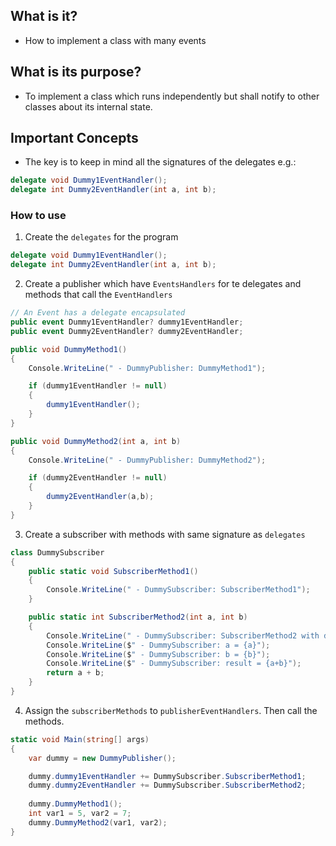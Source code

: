 ## What is it?
- How to implement a class with many events
        
## What is its purpose?
- To implement a class which runs independently but shall notify to other classes about its internal state.
      
## Important Concepts
- The key is to keep in mind all the signatures of the delegates e.g.:

``` cs
delegate void Dummy1EventHandler();
delegate int Dummy2EventHandler(int a, int b);
```

### How to use
1. Create the `delegates` for the program

``` cs 
delegate void Dummy1EventHandler();
delegate int Dummy2EventHandler(int a, int b);
```

2. Create a publisher which have `EventsHandlers` for te delegates and methods that call the `EventHandlers`

``` cs 
// An Event has a delegate encapsulated
public event Dummy1EventHandler? dummy1EventHandler;
public event Dummy2EventHandler? dummy2EventHandler;

public void DummyMethod1()
{
    Console.WriteLine(" - DummyPublisher: DummyMethod1");

    if (dummy1EventHandler != null)
    {
        dummy1EventHandler();
    }
}

public void DummyMethod2(int a, int b)
{
    Console.WriteLine(" - DummyPublisher: DummyMethod2");

    if (dummy2EventHandler != null)
    {
        dummy2EventHandler(a,b);
    }
}
```

3. Create a subscriber with methods with same signature as `delegates`

``` cs
class DummySubscriber
{
    public static void SubscriberMethod1()
    {
        Console.WriteLine(" - DummySubscriber: SubscriberMethod1");
    }

    public static int SubscriberMethod2(int a, int b)
    {
        Console.WriteLine(" - DummySubscriber: SubscriberMethod2 with data");
        Console.WriteLine($" - DummySubscriber: a = {a}");
        Console.WriteLine($" - DummySubscriber: b = {b}");
        Console.WriteLine($" - DummySubscriber: result = {a+b}");
        return a + b;
    }
}
```

4. Assign the `subscriberMethods` to `publisherEventHandlers`. Then call the methods.

``` cs
static void Main(string[] args)
{
    var dummy = new DummyPublisher();

    dummy.dummy1EventHandler += DummySubscriber.SubscriberMethod1;
    dummy.dummy2EventHandler += DummySubscriber.SubscriberMethod2;
    
    dummy.DummyMethod1();
    int var1 = 5, var2 = 7;
    dummy.DummyMethod2(var1, var2);
}
```
